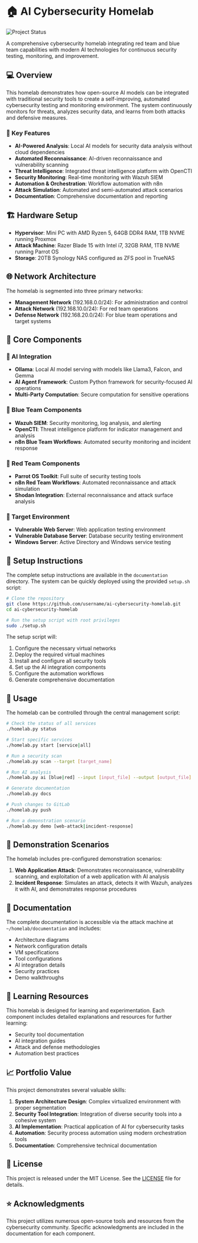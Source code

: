 # 🏠 AI Cybersecurity Homelab
![Project Status](https://img.shields.io/badge/status-in%20development-orange)  

A comprehensive cybersecurity homelab integrating red team and blue team capabilities with modern AI technologies for continuous security testing, monitoring, and improvement.

## 💻 Overview

This homelab demonstrates how open-source AI models can be integrated with traditional security tools to create a self-improving, automated cybersecurity testing and monitoring environment. The system continuously monitors for threats, analyzes security data, and learns from both attacks and defensive measures.

### 💼 Key Features

- **AI-Powered Analysis**: Local AI models for security data analysis without cloud dependencies
- **Automated Reconnaissance**: AI-driven reconnaissance and vulnerability scanning
- **Threat Intelligence**: Integrated threat intelligence platform with OpenCTI
- **Security Monitoring**: Real-time monitoring with Wazuh SIEM
- **Automation & Orchestration**: Workflow automation with n8n
- **Attack Simulation**: Automated and semi-automated attack scenarios
- **Documentation**: Comprehensive documentation and reporting

## 🏗️ Hardware Setup

- **Hypervisor**: Mini PC with AMD Ryzen 5, 64GB DDR4 RAM, 1TB NVME running Proxmox
- **Attack Machine**: Razer Blade 15 with Intel i7, 32GB RAM, 1TB NVME running Parrot OS
- **Storage**: 20TB Synology NAS configured as ZFS pool in TrueNAS

## 🌐 Network Architecture

The homelab is segmented into three primary networks:
- **Management Network** (192.168.0.0/24): For administration and control
- **Attack Network** (192.168.10.0/24): For red team operations
- **Defense Network** (192.168.20.0/24): For blue team operations and target systems

## 🔗 Core Components

### 🤖 AI Integration

- **Ollama**: Local AI model serving with models like Llama3, Falcon, and Gemma
- **AI Agent Framework**: Custom Python framework for security-focused AI operations
- **Multi-Party Computation**: Secure computation for sensitive operations

### 💙 Blue Team Components

- **Wazuh SIEM**: Security monitoring, log analysis, and alerting
- **OpenCTI**: Threat intelligence platform for indicator management and analysis
- **n8n Blue Team Workflows**: Automated security monitoring and incident response

### 👾 Red Team Components

- **Parrot OS Toolkit**: Full suite of security testing tools
- **n8n Red Team Workflows**: Automated reconnaissance and attack simulation
- **Shodan Integration**: External reconnaissance and attack surface analysis

### 🎯 Target Environment

- **Vulnerable Web Server**: Web application testing environment
- **Vulnerable Database Server**: Database security testing environment
- **Windows Server**: Active Directory and Windows service testing

## 📝 Setup Instructions

The complete setup instructions are available in the `documentation` directory. The system can be quickly deployed using the provided `setup.sh` script:

```bash
# Clone the repository
git clone https://github.com/username/ai-cybersecurity-homelab.git
cd ai-cybersecurity-homelab

# Run the setup script with root privileges
sudo ./setup.sh
```

The setup script will:
1. Configure the necessary virtual networks
2. Deploy the required virtual machines
3. Install and configure all security tools
4. Set up the AI integration components
5. Configure the automation workflows
6. Generate comprehensive documentation

## 📜 Usage

The homelab can be controlled through the central management script:

```bash
# Check the status of all services
./homelab.py status

# Start specific services
./homelab.py start [service|all]

# Run a security scan
./homelab.py scan --target [target_name]

# Run AI analysis
./homelab.py ai [blue|red] --input [input_file] --output [output_file]

# Generate documentation
./homelab.py docs

# Push changes to GitLab
./homelab.py push

# Run a demonstration scenario
./homelab.py demo [web-attack|incident-response]
```

## 🧭 Demonstration Scenarios

The homelab includes pre-configured demonstration scenarios:

1. **Web Application Attack**: Demonstrates reconnaissance, vulnerability scanning, and exploitation of a web application with AI analysis
2. **Incident Response**: Simulates an attack, detects it with Wazuh, analyzes it with AI, and demonstrates response procedures

## 📜 Documentation

The complete documentation is accessible via the attack machine at `~/homelab/documentation` and includes:

- Architecture diagrams
- Network configuration details
- VM specifications
- Tool configurations
- AI integration details
- Security practices
- Demo walkthroughs

## 🏫 Learning Resources

This homelab is designed for learning and experimentation. Each component includes detailed explanations and resources for further learning:

- Security tool documentation
- AI integration guides
- Attack and defense methodologies
- Automation best practices

## 📈 Portfolio Value

This project demonstrates several valuable skills:

1. **System Architecture Design**: Complex virtualized environment with proper segmentation
2. **Security Tool Integration**: Integration of diverse security tools into a cohesive system
3. **AI Implementation**: Practical application of AI for cybersecurity tasks
4. **Automation**: Security process automation using modern orchestration tools
5. **Documentation**: Comprehensive technical documentation

## 🪪 License

This project is released under the MIT License. See the [LICENSE](https://cilium.io/) file for details.

## ⭐ Acknowledgments

This project utilizes numerous open-source tools and resources from the cybersecurity community. Specific acknowledgments are included in the documentation for each component.
